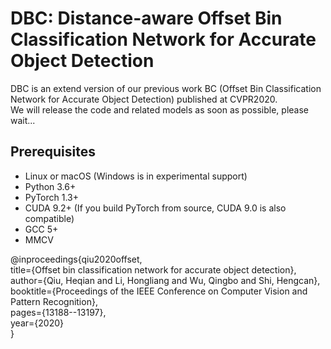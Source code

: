 # DBC: Distance-aware Offset Bin Classification Network for Accurate Object Detection
DBC is an extend version of our previous work BC (Offset Bin Classification Network for Accurate Object Detection) published at CVPR2020.  
We will release the code and related models as soon as possible, please wait...  
## Prerequisites
* Linux or macOS (Windows is in experimental support)
* Python 3.6+
* PyTorch 1.3+
* CUDA 9.2+ (If you build PyTorch from source, CUDA 9.0 is also compatible)
* GCC 5+
* MMCV  

@inproceedings{qiu2020offset,  
	title={Offset bin classification network for accurate object detection},  
	author={Qiu, Heqian and Li, Hongliang and Wu, Qingbo and Shi, Hengcan},  
	booktitle={Proceedings of the IEEE Conference on Computer Vision and Pattern Recognition},  
	pages={13188--13197},  
	year={2020}  
}   
